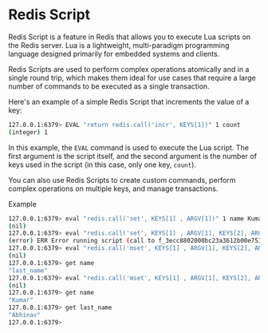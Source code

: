 # Redis Script

Redis Script is a feature in Redis that allows you to execute Lua scripts on the Redis server. Lua is a lightweight, multi-paradigm programming language designed primarily for embedded systems and clients.

Redis Scripts are used to perform complex operations atomically and in a single round trip, which makes them ideal for use cases that require a large number of commands to be executed as a single transaction.

Here's an example of a simple Redis Script that increments the value of a key:

```sh
127.0.0.1:6379> EVAL "return redis.call('incr', KEYS[1])" 1 count
(integer) 1
```

In this example, the `EVAL` command is used to execute the Lua script. The first argument is the script itself, and the second argument is the number of keys used in the script (in this case, only one key, `count`).

You can also use Redis Scripts to create custom commands, perform complex operations on multiple keys, and manage transactions.

Example

```sh
127.0.0.1:6379> eval "redis.call('set', KEYS[1] , ARGV[1])" 1 name Kumar 
(nil)
127.0.0.1:6379> eval "redis.call('set', KEYS[1] , ARGV[1], KEYS[2], ARGV[2])" 2 name Kumar last_name Abhinav
(error) ERR Error running script (call to f_3ecc8802000bc23a3612b00e753a4489e0565e21): @user_script:1: ERR syntax error
127.0.0.1:6379> eval "redis.call('mset', KEYS[1] , ARGV[1], KEYS[2], ARGV[2])" 2 name Kumar last_name Abhinav
(nil)
127.0.0.1:6379> get name
"last_name"
127.0.0.1:6379> eval "redis.call('mset', KEYS[1] , ARGV[1], KEYS[2], ARGV[2])" 2 name last_name Kumar Abhinav
(nil)
127.0.0.1:6379> get name
"Kumar"
127.0.0.1:6379> get last_name 
"Abhinav"
127.0.0.1:6379> 
```
